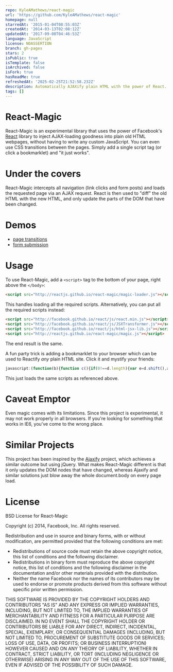 ```yaml
---
repo: KyleAMathews/react-magic
url: 'https://github.com/KyleAMathews/react-magic'
homepage: null
starredAt: '2015-01-04T08:55:03Z'
createdAt: '2014-03-13T02:08:12Z'
updatedAt: '2017-09-08T04:46:53Z'
language: JavaScript
license: NOASSERTION
branch: gh-pages
stars: 2
isPublic: true
isTemplate: false
isArchived: false
isFork: true
hasReadMe: true
refreshedAt: '2025-02-25T21:52:58.232Z'
description: Automatically AJAXify plain HTML with the power of React. It's magic!
tags: []
---
```


React-Magic
===========

React-Magic is an experimental library that uses the power of Facebook's  
[React](http://facebook.github.io/react/) library to inject AJAX-loading 
goodness into plain old HTML webpages, without having to write any custom 
JavaScript. You can even use CSS transitions between the pages. Simply add a 
single script tag (or click a bookmarklet) and "it just works". 

Under the covers
================

React-Magic intercepts all navigation (link clicks and form posts) and loads 
the requested page via an AJAX request. React is then used to "diff" the old
HTML with the new HTML, and only update the parts of the DOM that have been 
changed.

Demos
=====

* [page transitions](http://stuff.dan.cx/facebook/react-hacks/magic/red.php)
* [form submission](http://stuff.dan.cx/facebook/react-hacks/magic/feedback1.htm)

Usage
=====

To use React-Magic, add a `<script>` tag to the bottom of your page, right above
the `</body>`:

```html
<script src="http://reactjs.github.io/react-magic/magic-loader.js"></script>
```

This handles loading all the required scripts. Alternatively, you can put all 
the required scripts instead:

```html
<script src="http://facebook.github.io/react/js/react.min.js"></script> 
<script src="http://facebook.github.io/react/js/JSXTransformer.js"></script>
<script src="http://facebook.github.io/react/js/html-jsx-lib.js"></script>
<script src="http://reactjs.github.io/react-magic/magic.js"></script>
```

The end result is the same.

A fun party trick is adding a bookmarklet to your browser which can be used to
Reactify *any* plain HTML site. Click it and mystify your friends:

```javascript
javascript:(function(b){function c(){if(0!==d.length){var e=d.shift(),a=b.createElement("script");a.src=e;a.onload=c;b.body.appendChild(a)}}var d=["http://facebook.github.io/react/js/react.min.js","http://facebook.github.io/react/js/JSXTransformer.js","http://facebook.github.io/react/js/html-jsx-lib.js","http://reactjs.github.io/react-magic/magic.js"];c();return!1})(document);
```

This just loads the same scripts as referenced above.

Caveat Emptor
=============
Even magic comes with its limitations. Since this project is experimental, it may not 
work properly in all browsers. If you're looking for something that works in 
IE6, you've come to the wrong place.

Similar Projects
================
This project has been inspired by the 
[Ajaxify](https://github.com/browserstate/ajaxify) project, which achieves a
similar outcome but using jQuery. What makes React-Magic different is that it 
only updates the DOM nodes that have changed, whereas Ajaxify and similar 
solutions just blow away the whole document.body on every page load.

License
=======
BSD License for React-Magic

Copyright (c) 2014, Facebook, Inc. All rights reserved.

Redistribution and use in source and binary forms, with or without modification,
are permitted provided that the following conditions are met:

 * Redistributions of source code must retain the above copyright notice, this
   list of conditions and the following disclaimer.
 * Redistributions in binary form must reproduce the above copyright notice,
   this list of conditions and the following disclaimer in the documentation
   and/or other materials provided with the distribution.
 * Neither the name Facebook nor the names of its contributors may be used to
   endorse or promote products derived from this software without specific
   prior written permission.

THIS SOFTWARE IS PROVIDED BY THE COPYRIGHT HOLDERS AND CONTRIBUTORS "AS IS" AND
ANY EXPRESS OR IMPLIED WARRANTIES, INCLUDING, BUT NOT LIMITED TO, THE IMPLIED
WARRANTIES OF MERCHANTABILITY AND FITNESS FOR A PARTICULAR PURPOSE ARE
DISCLAIMED. IN NO EVENT SHALL THE COPYRIGHT HOLDER OR CONTRIBUTORS BE LIABLE FOR
ANY DIRECT, INDIRECT, INCIDENTAL, SPECIAL, EXEMPLARY, OR CONSEQUENTIAL DAMAGES
(INCLUDING, BUT NOT LIMITED TO, PROCUREMENT OF SUBSTITUTE GOODS OR SERVICES;
LOSS OF USE, DATA, OR PROFITS; OR BUSINESS INTERRUPTION) HOWEVER CAUSED AND ON
ANY THEORY OF LIABILITY, WHETHER IN CONTRACT, STRICT LIABILITY, OR TORT
(INCLUDING NEGLIGENCE OR OTHERWISE) ARISING IN ANY WAY OUT OF THE USE OF THIS
SOFTWARE, EVEN IF ADVISED OF THE POSSIBILITY OF SUCH DAMAGE.
